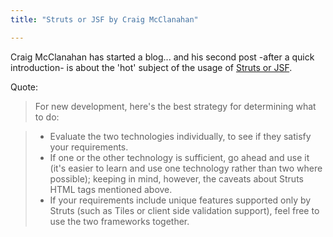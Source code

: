 ```yaml
---
title: "Struts or JSF by Craig McClanahan"

---
```


Craig McClanahan has started a blog... and his second post -after a quick introduction- is about the 'hot' subject of the usage of [Struts or JSF](http://blogs.sun.com/roller/page/craigmcc/20040927#struts_or_jsf_struts_and).

Quote:
>For new development, here's the best strategy for determining what to do:

> * Evaluate the two technologies individually, to see if they satisfy your requirements.
> * If one or the other technology is sufficient, go ahead and use it (it's easier to learn and use one technology rather than two where possible); keeping in mind, however, the caveats about Struts HTML tags mentioned above.
> * If your requirements include unique features supported only by Struts (such as Tiles or client side validation support), feel free to use the two frameworks together.
